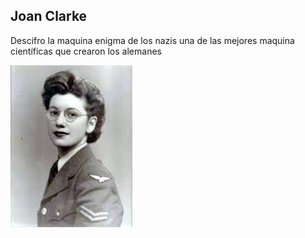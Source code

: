 ## Joan Clarke
Descifro la maquina enigma de los nazis una de las mejores maquina científicas que crearon los alemanes 

![image](JoanClarke.jpg)
